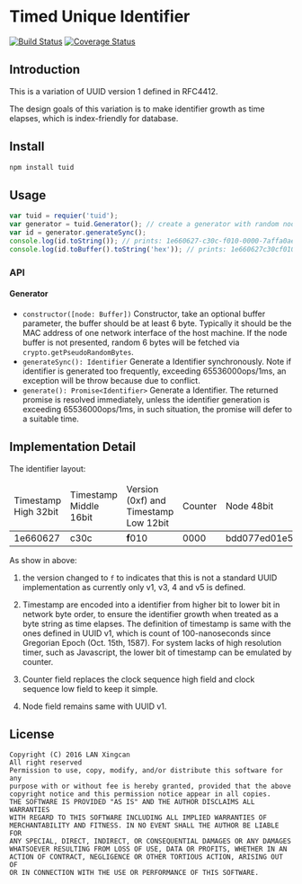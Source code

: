 # Timed Unique Identifier

[![Build Status](https://travis-ci.org/thynson/tuid.svg?branch=master)](https://travis-ci.org/thynson/tuid)
[![Coverage Status](https://coveralls.io/repos/github/thynson/tuid/badge.svg)](https://coveralls.io/github/thynson/tuid)

## Introduction
This is a variation of UUID version 1 defined in RFC4412. 

The design goals of this variation is to make identifier growth as time
elapses, which is index-friendly for database.
## Install
```bash
npm install tuid
```
## Usage

```javascript
var tuid = requier('tuid');
var generator = tuid.Generator(); // create a generator with random node id
var id = generator.generateSync();
console.log(id.toString()); // prints: 1e660627-c30c-f010-0000-7affa0ae7874
console.log(id.toBuffer().toString('hex')); // prints: 1e660627c30cf01000007affa0ae7874
```
### API
#### Generator
* `constructor([node: Buffer])`
  Constructor, take an optional buffer parameter, the buffer should be 
  at least 6 byte. Typically it should be the MAC address of one network 
  interface of the host machine. If the node buffer is not presented,
  random 6 bytes will be fetched via `crypto.getPseudoRandomBytes`.
* `generateSync(): Identifier` 
  Generate a Identifier synchronously. Note if identifier is generated 
  too frequently, exceeding 65536000ops/1ms, an exception will be throw
  because due to conflict.
*  `generate(): Promise<Identifier>`
  Generate a Identifier. The returned promise is resolved immediately, 
  unless the identifier generation is exceeding 65536000ops/1ms, in such
  situation, the promise will defer to a suitable time. 
## Implementation Detail
The identifier layout: 

  <table>
    <thead>
      <td>Timestamp High 32bit</td>
      <td>Timestamp Middle 16bit</td>
      <td>Version (0xf) and Timestamp Low 12bit</td>
      <td>Counter</td>
      <td>Node 48bit</td>
    </thead>
    <tbody>
      <tr>
        <td>1e660627</td>
        <td>c30c</td>
        <td><strong>f</strong>010</td>
        <td>0000</td>
        <td>bdd077ed01e5</td>
      </tr>
    </tbody>
  </table>
  
As show in above:

1. the version changed to `f` to indicates that this is 
not a standard UUID implementation as currently only v1, v3, 4 and v5 is
defined. 

2. Timestamp are encoded into a identifier from higher bit 
to lower bit in network byte order, to ensure the identifier growth when
treated as a byte string as time elapses. The definition of timestamp is
same with the ones defined in UUID v1, which is count of 100-nanoseconds 
since Gregorian Epoch (Oct. 15th, 1587). For system lacks of high 
resolution timer, such as Javascript, the lower bit of timestamp can be 
emulated by counter. 

3. Counter field replaces the clock sequence high field and clock
sequence low field to keep it simple.

4. Node field remains same with UUID v1.

## License
```
Copyright (C) 2016 LAN Xingcan
All right reserved
Permission to use, copy, modify, and/or distribute this software for any
purpose with or without fee is hereby granted, provided that the above
copyright notice and this permission notice appear in all copies.
THE SOFTWARE IS PROVIDED "AS IS" AND THE AUTHOR DISCLAIMS ALL WARRANTIES
WITH REGARD TO THIS SOFTWARE INCLUDING ALL IMPLIED WARRANTIES OF
MERCHANTABILITY AND FITNESS. IN NO EVENT SHALL THE AUTHOR BE LIABLE FOR
ANY SPECIAL, DIRECT, INDIRECT, OR CONSEQUENTIAL DAMAGES OR ANY DAMAGES
WHATSOEVER RESULTING FROM LOSS OF USE, DATA OR PROFITS, WHETHER IN AN
ACTION OF CONTRACT, NEGLIGENCE OR OTHER TORTIOUS ACTION, ARISING OUT OF
OR IN CONNECTION WITH THE USE OR PERFORMANCE OF THIS SOFTWARE.
```

